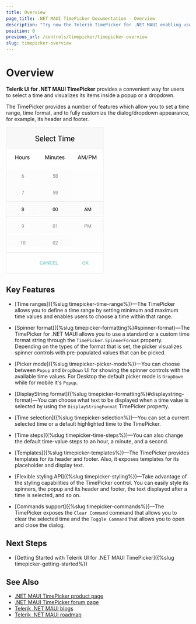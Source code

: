 ```yaml
---
title: Overview
page_title: .NET MAUI TimePicker Documentation - Overview
description: "Try now the Telerik TimePicker for .NET MAUI enabling users to select a time and visualizing its items inside a popup or a dropdown."
position: 0
previous_url: /controls/timepicker/timepicker-overview
slug: timepicker-overview
---
```


# Overview

**Telerik UI for .NET MAUI TimePicker** provides a convenient way for users to select a time and visualizes its items inside a popup or a dropdown.

The TimePicker provides a number of features which allow you to set a time range, time format, and to fully customize the dialog/dropdown appearance, for example, its header and footer.  

![TimePicker Overview](images/time_picker_overview.png)

## Key Features

* [Time ranges]({%slug timepicker-time-range%})&mdash;The TimePicker allows you to define a time range by setting minimum and maximum time values and enables users to choose a time within that range.

* [Spinner format]({%slug timepicker-formatting%}#spinner-format)&mdash;The TimePicker for .NET MAUI allows you to use a standard or a custom time format string through the `TimePicker.SpinnerFormat` property. Depending on the types of the format that is set, the picker visualizes spinner controls with pre-populated values that can be picked.

* [Picker mode]({%slug timepicker-picker-mode%})&mdash;You can choose between `Popup` and `DropDown` UI for showing the spinner controls with the available time values. For Desktop the default picker mode is `DropDown` while for mobile it's `Popup`.

* [DisplayString format]({%slug timepicker-formatting%}#displaystring-format)&mdash;You can choose what text to be displayed when a time value is selected by using the `DisplayStringFormat` TimePicker property.

* [Time selection]({%slug timepicker-selection%})&mdash;You can set a current selected time or a default highlighted time to the TimePicker.

* [Time steps]({%slug timepicker-time-steps%})&mdash;You can also change the default time-value steps to an hour, a minute, and a second.

* [Templates]({%slug timepicker-templates%})&mdash;The TimePicker provides templates for its header and footer. Also, it exposes templates for its placeholder and display text.

* [Flexible styling API]({%slug timepicker-styling%})&mdash;Take advantage of the styling capabilities of the TimePicker control. You can easily style its spinners, the popup and its header and footer, the text displayed after a time is selected, and so on.

* [Commands support]({%slug timepicker-commands%})&mdash;The TimePicker exposes the `Clear Command` command that allows you to clear the selected time and the `Toggle Command` that allows you to open and close the dialog.

## Next Steps

- [Getting Started with Telerik UI for .NET MAUI TimePicker]({%slug timepicker-getting-started%})

 
## See Also

- [.NET MAUI TimePicker product page](https://www.telerik.com/maui-ui/timepicker)
- [.NET MAUI TimePicker forum page](https://www.telerik.com/forums/maui?tagId=1850)
- [Telerik .NET MAUI blogs](https://www.telerik.com/blogs/mobile-net-maui)
- [Telerik .NET MAUI roadmap](https://www.telerik.com/support/whats-new/maui-ui/roadmap)
